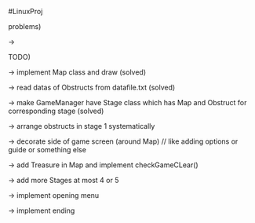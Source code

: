 #LinuxProj


problems)

->  



TODO)

-> implement Map class and draw (solved)

-> read datas of Obstructs from datafile.txt (solved)

-> make GameManager have Stage class which has Map and Obstruct for corresponding stage (solved)

-> arrange obstructs in stage 1 systematically 

-> decorate side of game screen (around Map) // like adding options or guide or something else

-> add Treasure in Map and implement checkGameCLear()

-> add more Stages at most 4 or 5

-> implement opening menu

-> implement ending
